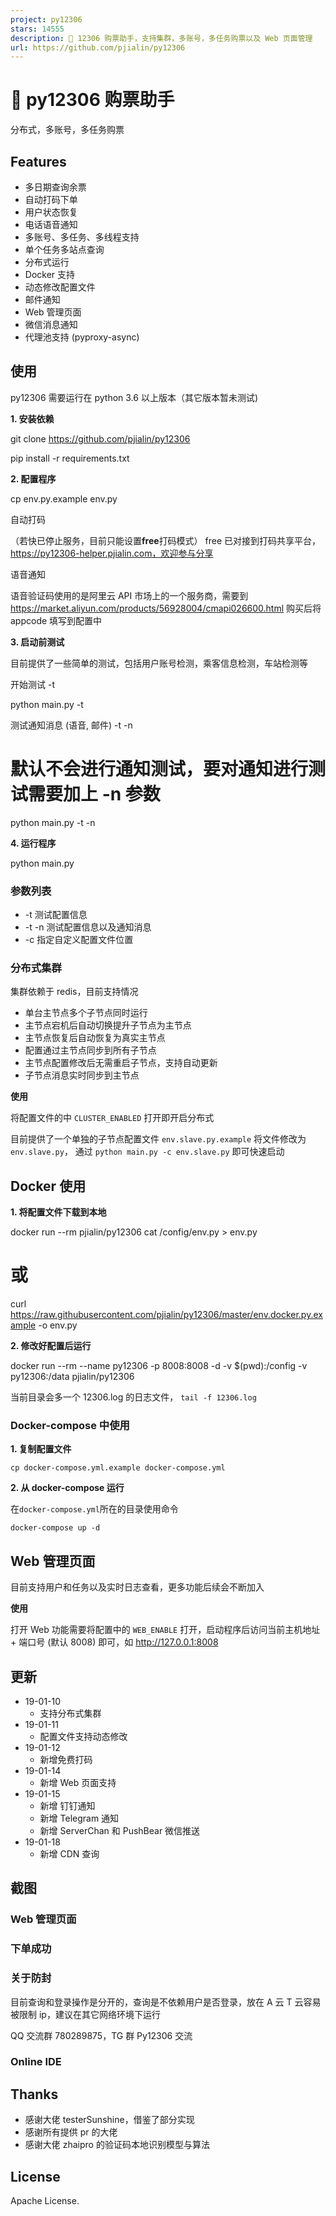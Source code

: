 ```yaml
---
project: py12306
stars: 14555
description: 🚂 12306 购票助手，支持集群，多账号，多任务购票以及 Web 页面管理 
url: https://github.com/pjialin/py12306
---
```


🚂 py12306 购票助手
===============

分布式，多账号，多任务购票

Features
--------

-   多日期查询余票
-   自动打码下单
-   用户状态恢复
-   电话语音通知
-   多账号、多任务、多线程支持
-   单个任务多站点查询
-   分布式运行
-   Docker 支持
-   动态修改配置文件
-   邮件通知
-   Web 管理页面
-   微信消息通知
-   代理池支持 (pyproxy-async)

使用
--

py12306 需要运行在 python 3.6 以上版本（其它版本暂未测试)

**1\. 安装依赖**

git clone https://github.com/pjialin/py12306

pip install -r requirements.txt

**2\. 配置程序**

cp env.py.example env.py

自动打码

（若快已停止服务，目前只能设置**free**打码模式） free 已对接到打码共享平台，https://py12306-helper.pjialin.com，欢迎参与分享

语音通知

语音验证码使用的是阿里云 API 市场上的一个服务商，需要到 https://market.aliyun.com/products/56928004/cmapi026600.html 购买后将 appcode 填写到配置中

**3\. 启动前测试**

目前提供了一些简单的测试，包括用户账号检测，乘客信息检测，车站检测等

开始测试 -t

python main.py -t

测试通知消息 (语音, 邮件) -t -n

# 默认不会进行通知测试，要对通知进行测试需要加上 -n 参数 
python main.py -t -n

**4\. 运行程序**

python main.py

### 参数列表

-   \-t 测试配置信息
-   \-t -n 测试配置信息以及通知消息
-   \-c 指定自定义配置文件位置

### 分布式集群

集群依赖于 redis，目前支持情况

-   单台主节点多个子节点同时运行
-   主节点宕机后自动切换提升子节点为主节点
-   主节点恢复后自动恢复为真实主节点
-   配置通过主节点同步到所有子节点
-   主节点配置修改后无需重启子节点，支持自动更新
-   子节点消息实时同步到主节点

**使用**

将配置文件的中 `CLUSTER_ENABLED` 打开即开启分布式

目前提供了一个单独的子节点配置文件 `env.slave.py.example` 将文件修改为 `env.slave.py`， 通过 `python main.py -c env.slave.py` 即可快速启动

Docker 使用
---------

**1\. 将配置文件下载到本地**

docker run --rm pjialin/py12306 cat /config/env.py \> env.py
# 或
curl https://raw.githubusercontent.com/pjialin/py12306/master/env.docker.py.example -o env.py

**2\. 修改好配置后运行**

docker run --rm --name py12306 -p 8008:8008 -d -v $(pwd):/config -v py12306:/data pjialin/py12306

当前目录会多一个 12306.log 的日志文件， `tail -f 12306.log`

### Docker-compose 中使用

**1\. 复制配置文件**

```
cp docker-compose.yml.example docker-compose.yml
```

**2\. 从 docker-compose 运行**

在`docker-compose.yml`所在的目录使用命令

```
docker-compose up -d
```

Web 管理页面
--------

目前支持用户和任务以及实时日志查看，更多功能后续会不断加入

**使用**

打开 Web 功能需要将配置中的 `WEB_ENABLE` 打开，启动程序后访问当前主机地址 + 端口号 (默认 8008) 即可，如 http://127.0.0.1:8008

更新
--

-   19-01-10
    -   支持分布式集群
-   19-01-11
    -   配置文件支持动态修改
-   19-01-12
    -   新增免费打码
-   19-01-14
    -   新增 Web 页面支持
-   19-01-15
    -   新增 钉钉通知
    -   新增 Telegram 通知
    -   新增 ServerChan 和 PushBear 微信推送
-   19-01-18
    -   新增 CDN 查询

截图
--

### Web 管理页面

### 下单成功

### 关于防封

目前查询和登录操作是分开的，查询是不依赖用户是否登录，放在 A 云 T 云容易被限制 ip，建议在其它网络环境下运行

QQ 交流群 780289875，TG 群 Py12306 交流

### Online IDE

Thanks
------

-   感谢大佬 testerSunshine，借鉴了部分实现
-   感谢所有提供 pr 的大佬
-   感谢大佬 zhaipro 的验证码本地识别模型与算法

License
-------

Apache License.
